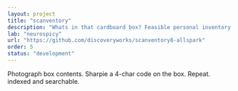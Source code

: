 ```yaml
---
layout: project
title: "scanventory"
description: "Whats in that cardboard box? Feasible personal inventory management."
lab: "neurospicy"
url: "https://github.com/discoveryworks/scanventory8-allspark"
order: 5
status: "development"
---
```


Photograph box contents. Sharpie a 4-char code on the box. Repeat. indexed and searchable.